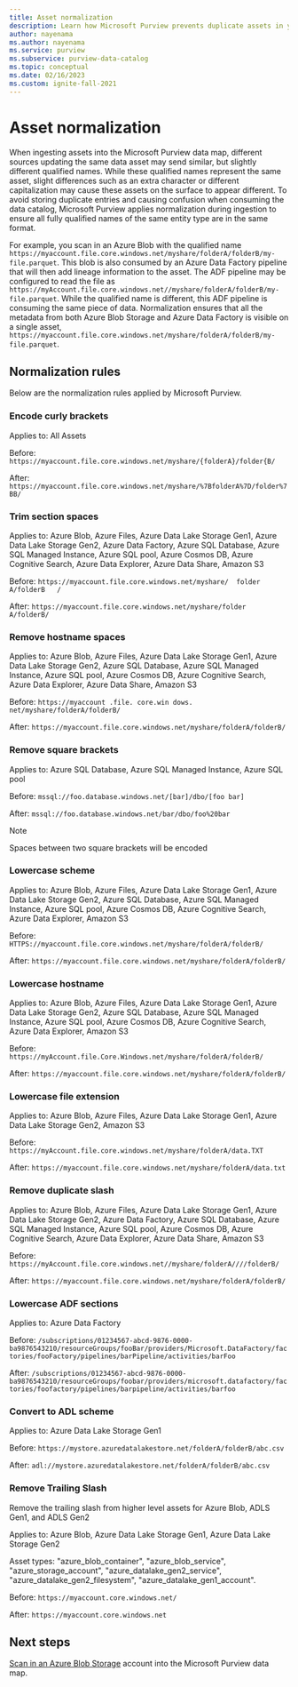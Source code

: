 ```yaml
---
title: Asset normalization
description: Learn how Microsoft Purview prevents duplicate assets in your data map through asset normalization
author: nayenama
ms.author: nayenama
ms.service: purview
ms.subservice: purview-data-catalog
ms.topic: conceptual
ms.date: 02/16/2023
ms.custom: ignite-fall-2021
---
```


# Asset normalization

When ingesting assets into the Microsoft Purview data map, different sources updating the same data asset may send similar, but slightly different qualified names. While these qualified names represent the same asset, slight differences such as an extra character or different capitalization may cause these assets on the surface to appear different. To avoid storing duplicate entries and causing confusion when consuming the data catalog, Microsoft Purview applies normalization during ingestion to ensure all fully qualified names of the same entity type are in the same format.

For example, you scan in an Azure Blob with the qualified name `https://myaccount.file.core.windows.net/myshare/folderA/folderB/my-file.parquet`. This blob is also consumed by an Azure Data Factory pipeline that will then add lineage information to the asset. The ADF pipeline may be configured to read the file as `https://myAccount.file.core.windows.net//myshare/folderA/folderB/my-file.parquet`. While the qualified name is different, this ADF pipeline is consuming the same piece of data. Normalization ensures that all the metadata from both Azure Blob Storage and Azure Data Factory is visible on a single asset, `https://myaccount.file.core.windows.net/myshare/folderA/folderB/my-file.parquet`.

## Normalization rules

Below are the normalization rules applied by Microsoft Purview.

### Encode curly brackets
Applies to: All Assets

Before: `https://myaccount.file.core.windows.net/myshare/{folderA}/folder{B/`

After: 	`https://myaccount.file.core.windows.net/myshare/%7BfolderA%7D/folder%7BB/`

### Trim section spaces
Applies to: Azure Blob, Azure Files, Azure Data Lake Storage Gen1, Azure Data Lake Storage Gen2, Azure Data Factory, Azure SQL Database, Azure SQL Managed Instance, Azure SQL pool, Azure Cosmos DB, Azure Cognitive Search, Azure Data Explorer, Azure Data Share, Amazon S3

Before: `https://myaccount.file.core.windows.net/myshare/  folder A/folderB   /`

After: 	`https://myaccount.file.core.windows.net/myshare/folder A/folderB/`

### Remove hostname spaces
Applies to: Azure Blob, Azure Files, Azure Data Lake Storage Gen1, Azure Data Lake Storage Gen2, Azure SQL Database, Azure SQL Managed Instance, Azure SQL pool, Azure Cosmos DB, Azure Cognitive Search, Azure Data Explorer, Azure Data Share, Amazon S3

Before: `https://myaccount .file. core.win dows. net/myshare/folderA/folderB/`

After:	`https://myaccount.file.core.windows.net/myshare/folderA/folderB/`

### Remove square brackets 
Applies to: Azure SQL Database, Azure SQL Managed Instance, Azure SQL pool

Before: `mssql://foo.database.windows.net/[bar]/dbo/[foo bar]`

After: 	`mssql://foo.database.windows.net/bar/dbo/foo%20bar`

> [!NOTE]
> Spaces between two square brackets will be encoded

### Lowercase scheme
Applies to: Azure Blob, Azure Files, Azure Data Lake Storage Gen1, Azure Data Lake Storage Gen2, Azure SQL Database, Azure SQL Managed Instance, Azure SQL pool, Azure Cosmos DB, Azure Cognitive Search, Azure Data Explorer, Amazon S3

Before: `HTTPS://myaccount.file.core.windows.net/myshare/folderA/folderB/`

After: 	`https://myaccount.file.core.windows.net/myshare/folderA/folderB/`

### Lowercase hostname
Applies to: Azure Blob, Azure Files, Azure Data Lake Storage Gen1, Azure Data Lake Storage Gen2, Azure SQL Database, Azure SQL Managed Instance, Azure SQL pool, Azure Cosmos DB, Azure Cognitive Search, Azure Data Explorer, Amazon S3

Before: `https://myAccount.file.Core.Windows.net/myshare/folderA/folderB/`

After: 	`https://myaccount.file.core.windows.net/myshare/folderA/folderB/`

### Lowercase file extension
Applies to: Azure Blob, Azure Files, Azure Data Lake Storage Gen1, Azure Data Lake Storage Gen2, Amazon S3

Before: `https://myAccount.file.core.windows.net/myshare/folderA/data.TXT`

After: 	`https://myaccount.file.core.windows.net/myshare/folderA/data.txt`

### Remove duplicate slash
Applies to: Azure Blob, Azure Files, Azure Data Lake Storage Gen1, Azure Data Lake Storage Gen2, Azure Data Factory, Azure SQL Database, Azure SQL Managed Instance, Azure SQL pool, Azure Cosmos DB, Azure Cognitive Search, Azure Data Explorer, Azure Data Share, Amazon S3

Before: `https://myAccount.file.core.windows.net//myshare/folderA////folderB/`

After: 	`https://myaccount.file.core.windows.net/myshare/folderA/folderB/`

### Lowercase ADF sections
Applies to: Azure Data Factory

Before: `/subscriptions/01234567-abcd-9876-0000-ba9876543210/resourceGroups/fooBar/providers/Microsoft.DataFactory/factories/fooFactory/pipelines/barPipeline/activities/barFoo`

After: 	`/subscriptions/01234567-abcd-9876-0000-ba9876543210/resourceGroups/foobar/providers/microsoft.datafactory/factories/foofactory/pipelines/barpipeline/activities/barfoo`

### Convert to ADL scheme
Applies to: Azure Data Lake Storage Gen1

Before: `https://mystore.azuredatalakestore.net/folderA/folderB/abc.csv`

After: 	`adl://mystore.azuredatalakestore.net/folderA/folderB/abc.csv`

### Remove Trailing Slash
Remove the trailing slash from higher level assets for Azure Blob, ADLS Gen1, and ADLS Gen2

Applies to: Azure Blob, Azure Data Lake Storage Gen1, Azure Data Lake Storage Gen2

Asset types: "azure_blob_container", "azure_blob_service", "azure_storage_account", "azure_datalake_gen2_service", "azure_datalake_gen2_filesystem", "azure_datalake_gen1_account".

Before: `https://myaccount.core.windows.net/`

After: `https://myaccount.core.windows.net`
## Next steps

[Scan in an Azure Blob Storage](register-scan-azure-blob-storage-source.md) account into the Microsoft Purview data map. 

